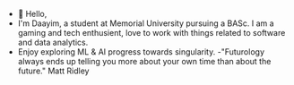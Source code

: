 - 👋 Hello, 
- I'm Daayim, a student at Memorial University pursuing a BASc. I am a gaming and tech enthusient, love to work with things related to software and data analytics.
- Enjoy exploring ML & AI progress towards singularity.
-\"Futurology always ends up telling you more about your own time than about the future." Matt Ridley
<!---
Daayim/Daayim is a ✨ special ✨ repository because its `README.md` (this file) appears on your GitHub profile.
You can click the Preview link to take a look at your changes.
--->
